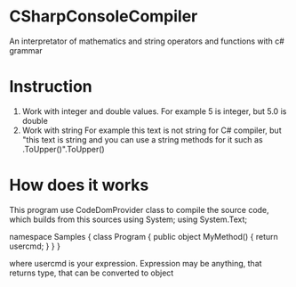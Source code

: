 CSharpConsoleCompiler
=====================

An interpretator of mathematics and string operators and functions with c# grammar

Instruction
===========
1) Work with integer and double values.
  For example 5 is integer, but 5.0 is double
2) Work with string
  For example this text is not string for C# compiler, but "this text is string and you can use a string methods for it such as .ToUpper()".ToUpper()

How does it works
=================

This program use CodeDomProvider class to compile the source code, which builds from this sources
using System;
using System.Text;

namespace Samples {
  class Program {
    public object MyMethod() {
      return usercmd;
    }
  }
}

where usercmd is your expression. Expression may be anything, that returns type, that can be converted to object
